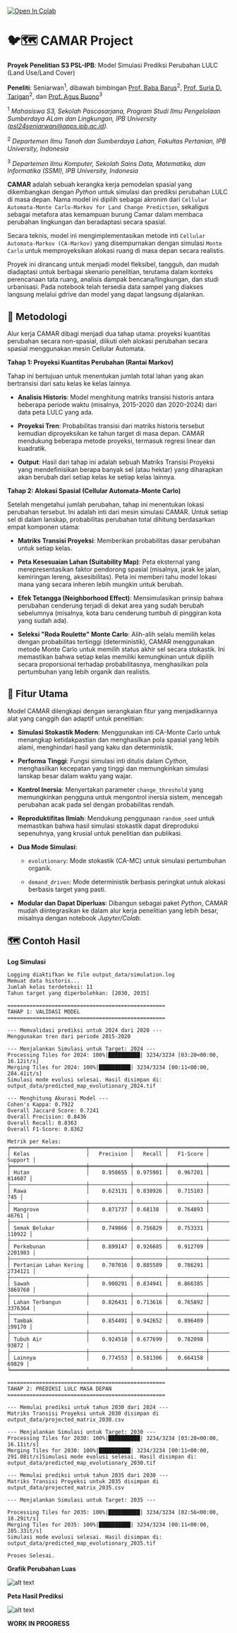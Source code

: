[![Open In Colab](https://colab.research.google.com/assets/colab-badge.svg)](https://colab.research.google.com/drive/XXXXXXXXXXXXXXXXX#offline=true&sandboxMode=true)
# 🐦🗺️ CAMAR Project 
**Proyek Penelitian S3 PSL-IPB**: Model Simulasi Prediksi Perubahan LULC (Land Use/Land Cover)

**Peneliti**: Seniarwan<sup>1</sup>, dibawah bimbingan [Prof. Baba Barus](https://scholar.google.co.id/citations?hl=id&user=zOtjie8AAAAJ)<sup>2</sup>, [Prof. Suria D. Tarigan](https://scholar.google.com/citations?user=ukdzSPsAAAAJ&hl=id&oi=ao)<sup>2</sup>, dan [Prof. Agus Buono](https://scholar.google.com/citations?user=CDIv9k0AAAAJ&hl=en)<sup>3</sup>

   <sup>1</sup> *Mahasiswa S3, Sekolah Pascasarjana, Program Studi Ilmu Pengelolaan Sumberdaya ALam dan Lingkungan, IPB University (psl24seniarwan@apps.ipb.ac.id).*
   
   <sup>2</sup> *Departemen Ilmu Tanah dan Sumberdaya Lahan, Fakultas Pertanian, IPB University, Indonesia*
   
   <sup>3</sup> *Departemen Ilmu Komputer, Sekolah Sains Data, Matematika, dan Informatika (SSMI), IPB University, Indonesia*

**CAMAR** adalah sebuah kerangka kerja pemodelan spasial yang dikembangkan dengan _Python_ untuk simulasi dan prediksi perubahan LULC di masa depan. Nama model ini dipilih sebagai akronim dari `Cellular Automata-Monte Carlo-Markov for Land Change Prediction`, sekaligus sebagai metafora atas kemampuan burung Camar dalam membaca perubahan lingkungan dan beradaptasi secara spasial.

Secara teknis, model ini mengimplementasikan metode inti `Cellular Automata-Markov (CA-Markov)` yang disempurnakan dengan simulasi `Monte Carlo` untuk memproyeksikan alokasi ruang di masa depan secara realistis.

Proyek ini dirancang untuk menjadi model fleksibel, tangguh, dan mudah diadaptasi untuk berbagai skenario penelitian, terutama dalam konteks perencanaan tata ruang, analisis dampak bencana/lingkungan, dan studi urbanisasi. Pada notebook telah tersedia data sampel yang diakses langsung melalui gdrive dan model yang dapat langsung dijalankan.

## 🧠 Metodologi

Alur kerja CAMAR dibagi menjadi dua tahap utama: proyeksi kuantitas perubahan secara non-spasial, diikuti oleh alokasi perubahan secara spasial menggunakan mesin Cellular Automata.

**Tahap 1: Proyeksi Kuantitas Perubahan (Rantai Markov)**

Tahap ini bertujuan untuk menentukan jumlah total lahan yang akan bertransisi dari satu kelas ke kelas lainnya.

- **Analisis Historis**: Model menghitung matriks transisi historis antara beberapa periode waktu (misalnya, 2015-2020 dan 2020-2024) dari data peta LULC yang ada.

- **Proyeksi Tren**: Probabilitas transisi dari matriks historis tersebut kemudian diproyeksikan ke tahun target di masa depan. CAMAR mendukung beberapa metode proyeksi, termasuk regresi linear dan kuadratik.

- **Output**: Hasil dari tahap ini adalah sebuah Matriks Transisi Proyeksi yang mendefinisikan berapa banyak sel (atau hektar) yang diharapkan akan berubah dari setiap kelas ke setiap kelas lainnya.

**Tahap 2: Alokasi Spasial (Cellular Automata-Monte Carlo)**

Setelah mengetahui jumlah perubahan, tahap ini menentukan lokasi perubahan tersebut. Ini adalah inti dari mesin simulasi CAMAR. Untuk setiap sel di dalam lanskap, probabilitas perubahan total dihitung berdasarkan empat komponen utama:

- **Matriks Transisi Proyeksi**: Memberikan probabilitas dasar perubahan untuk setiap kelas.

- **Peta Kesesuaian Lahan (Suitability Map)**: Peta eksternal yang merepresentasikan faktor pendorong spasial (misalnya, jarak ke jalan, kemiringan lereng, aksesibilitas). Peta ini memberi tahu model lokasi mana yang secara inheren lebih mungkin untuk berubah.

- **Efek Tetangga (Neighborhood Effect)**: Mensimulasikan prinsip bahwa perubahan cenderung terjadi di dekat area yang sudah berubah sebelumnya (misalnya, kota baru cenderung tumbuh di pinggiran kota yang sudah ada).

- **Seleksi "Roda Roulette" Monte Carlo**: Alih-alih selalu memilih kelas dengan probabilitas tertinggi (deterministik), CAMAR menggunakan metode Monte Carlo untuk memilih status akhir sel secara stokastik. Ini memastikan bahwa setiap kelas memiliki kemungkinan untuk dipilih secara proporsional terhadap probabilitasnya, menghasilkan pola pertumbuhan yang lebih organik dan realistis.

## 🚀 Fitur Utama

Model CAMAR dilengkapi dengan serangkaian fitur yang menjadikannya alat yang canggih dan adaptif untuk penelitian:

- **Simulasi Stokastik Modern**: Menggunakan inti CA-Monte Carlo untuk menangkap ketidakpastian dan menghasilkan pola spasial yang lebih alami, menghindari hasil yang kaku dan deterministik.

- **Performa Tinggi**: Fungsi simulasi inti ditulis dalam _Cython_, menghasilkan kecepatan yang tinggi dan memungkinkan simulasi lanskap besar dalam waktu yang wajar.

- **Kontrol Inersia**: Menyertakan parameter `change_threshold` yang memungkinkan pengguna untuk mengontrol inersia sistem, mencegah perubahan acak pada sel dengan probabilitas rendah.

- **Reproduktifitas Ilmiah**: Mendukung penggunaan `random_seed` untuk memastikan bahwa hasil simulasi stokastik dapat direproduksi sepenuhnya, yang krusial untuk penelitian dan publikasi.

- **Dua Mode Simulasi**:

    - `evolutionary`: Mode stokastik (CA-MC) untuk simulasi pertumbuhan organik.
   
    - `demand_driven`: Mode deterministik berbasis peringkat untuk alokasi berbasis target yang pasti.

- **Modular dan Dapat Diperluas**: Dibangun sebagai paket _Python_, CAMAR mudah diintegrasikan ke dalam alur kerja penelitian yang lebih besar, misalnya dengan notebook _Jupyter/Colab_.


## 🗺️ Contoh Hasil

**Log Simulasi**

```
Logging diaktifkan ke file output_data/simulation.log
Memuat data historis...
Jumlah kelas terdeteksi: 11
Tahun target yang diperbolehkan: [2030, 2035]

==================================================
TAHAP 1: VALIDASI MODEL
==================================================

--- Memvalidasi prediksi untuk 2024 dari 2020 ---
Menggunakan tren dari periode 2015-2020

--- Menjalankan Simulasi untuk Target: 2024 ---
Processing Tiles for 2024: 100%|██████████| 3234/3234 [03:20<00:00, 16.12it/s]
Merging Tiles for 2024: 100%|██████████| 3234/3234 [00:11<00:00, 284.41it/s]
Simulasi mode evolusi selesai. Hasil disimpan di: output_data/predicted_map_evolutionary_2024.tif

--- Menghitung Akurasi Model ---
Cohen's Kappa: 0.7922
Overall Jaccard Score: 0.7241
Overall Precision: 0.8436
Overall Recall: 0.8363
Overall F1-Score: 0.8362

Metrik per Kelas:
╒════════════════════════╤═════════════╤══════════╤════════════╤═══════════╕
│ Kelas                  │   Precision │   Recall │   F1-Score │   Support │
╞════════════════════════╪═════════════╪══════════╪════════════╪═══════════╡
│ Hutan                  │    0.958655 │ 0.975901 │   0.967201 │    814607 │
├────────────────────────┼─────────────┼──────────┼────────────┼───────────┤
│ Rawa                   │    0.623131 │ 0.838926 │   0.715103 │       745 │
├────────────────────────┼─────────────┼──────────┼────────────┼───────────┤
│ Mangrove               │    0.871737 │ 0.68138  │   0.764893 │     46761 │
├────────────────────────┼─────────────┼──────────┼────────────┼───────────┤
│ Semak Belukar          │    0.749866 │ 0.756829 │   0.753331 │    110922 │
├────────────────────────┼─────────────┼──────────┼────────────┼───────────┤
│ Perkebunan             │    0.899147 │ 0.926685 │   0.912709 │   2201983 │
├────────────────────────┼─────────────┼──────────┼────────────┼───────────┤
│ Pertanian Lahan Kering │    0.707016 │ 0.885589 │   0.786291 │   2734121 │
├────────────────────────┼─────────────┼──────────┼────────────┼───────────┤
│ Sawah                  │    0.900291 │ 0.834941 │   0.866385 │   3869760 │
├────────────────────────┼─────────────┼──────────┼────────────┼───────────┤
│ Lahan Terbangun        │    0.826431 │ 0.713616 │   0.765892 │   3376364 │
├────────────────────────┼─────────────┼──────────┼────────────┼───────────┤
│ Tambak                 │    0.854491 │ 0.942652 │   0.896409 │    199170 │
├────────────────────────┼─────────────┼──────────┼────────────┼───────────┤
│ Tubuh Air              │    0.924518 │ 0.677699 │   0.782098 │     93872 │
├────────────────────────┼─────────────┼──────────┼────────────┼───────────┤
│ Lainnya                │    0.774553 │ 0.581306 │   0.664158 │     69829 │
╘════════════════════════╧═════════════╧══════════╧════════════╧═══════════╛

==================================================
TAHAP 2: PREDIKSI LULC MASA DEPAN
==================================================

--- Memulai prediksi untuk tahun 2030 dari 2024 ---
Matriks Transisi Proyeksi untuk 2030 disimpan di output_data/projected_matrix_2030.csv

--- Menjalankan Simulasi untuk Target: 2030 ---
Processing Tiles for 2030: 100%|██████████| 3234/3234 [03:20<00:00, 16.11it/s]
Merging Tiles for 2030: 100%|██████████| 3234/3234 [00:11<00:00, 291.08it/s]Simulasi mode evolusi selesai. Hasil disimpan di: output_data/predicted_map_evolutionary_2030.tif

--- Memulai prediksi untuk tahun 2035 dari 2030 ---
Matriks Transisi Proyeksi untuk 2035 disimpan di output_data/projected_matrix_2035.csv

--- Menjalankan Simulasi untuk Target: 2035 ---

Processing Tiles for 2035: 100%|██████████| 3234/3234 [02:56<00:00, 18.29it/s]
Merging Tiles for 2035: 100%|██████████| 3234/3234 [00:11<00:00, 285.33it/s]
Simulasi mode evolusi selesai. Hasil disimpan di: output_data/predicted_map_evolutionary_2035.tif

Proses Selesai.
```
**Grafik Perubahan Luas**

![alt text](result_chart.png)

**Peta Hasil Prediksi**  

![alt text](result_map.png)



**WORK IN PROGRESS**
